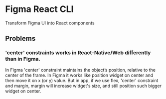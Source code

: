 # Figma React CLI

Transform Figma UI into React components

## Problems

### 'center' constraints works in React-Native/Web differently than in Figma.

In Figma 'center' constraint maintains the object’s position, relative to the center of the frame.
In Figma it works like position widget on center and then move it on x (or y) value.
But in app, if we use flex, 'center' constraint and margin, margin will increase widget's size, 
and still position such bigger widget on center.
